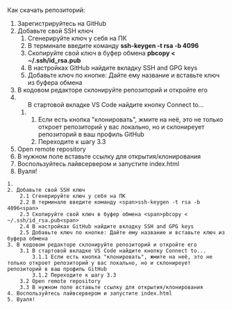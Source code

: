 Как скачать репозиторий:
    <ol>
        <li>Зарегистрируйтесь на GitHub</li>
        <li>
        Добавьте свой SSH ключ
            <ol>
                <li>Сгенерируйте ключ у себя на ПК</li>
                <li>В терминале введите команду <span style="font-weight: bold">ssh-keygen -t rsa -b 4096<span></li>
                <li>Скопируйте свой ключ в буфер обмена <span style="font-weight: bold">pbcopy < ~/.ssh/id_rsa.pub<span></li>
                <li>В настройках GitHub найдите вкладку SSH and GPG keys</li>
                <li>Добавьте ключ по кнопке: Дайте ему название и вставьте ключ из буфера обмена</li>
            </ol>
        </li>
        <li>
        В кодовом редакторе склонируйте репозиторий и откройте его
            <li>
                <ol>
                В стартовой вкладке VS Code найдите кнопку Connect to...
                    <li>
                        <ol>
                            <li>Если есть кнопка "клонировать", жмите на неё, это не только откроет репозиторий у вас локально, но и склониреует репозиторий в ваш профиль GitHub</li>
                            <li>Переходите к шагу 3.3</li>
                        </ol>
                    </li>
                </ol>
            </li>
            <li>Open remote repository</li>
            <li>В нужном поле вставьте ссылку для открытия/клонирования</li>
        </li>
        <li>Воспользуйтесь лайвсервером и запустите index.html</li>
        <li>Вуаля!</li>
    </ol>

    1. 
    2. Добавьте свой SSH ключ
        2.1 Сгенерируйте ключ у себя на ПК
        2.2 В терминале введите команду <span>ssh-keygen -t rsa -b 4096<span>
        2.3 Скопируйте свой ключ в буфер обмена <span>pbcopy < ~/.ssh/id_rsa.pub<span>
        2.4 В настройках GitHub найдите вкладку SSH and GPG keys
        2.5 Добавьте ключ по кнопке: Дайте ему название и вставьте ключ из буфера обмена
    3. В кодовом редакторе склонируйте репозиторий и откройте его
        3.1 В стартовой вкладке VS Code найдите кнопку Connect to...
            3.1.1 Если есть кнопка "клонировать", жмите на неё, это не только откроет репозиторий у вас локально, но и склониреует репозиторий в ваш профиль GitHub
            3.1.2 Переходите к шагу 3.3
        3.2 Open remote repository
        3.3 В нужном поле вставьте ссылку для открытия/клонирования
    4. Воспользуйтесь лайвсервером и запустите index.html
    5. Вуаля!